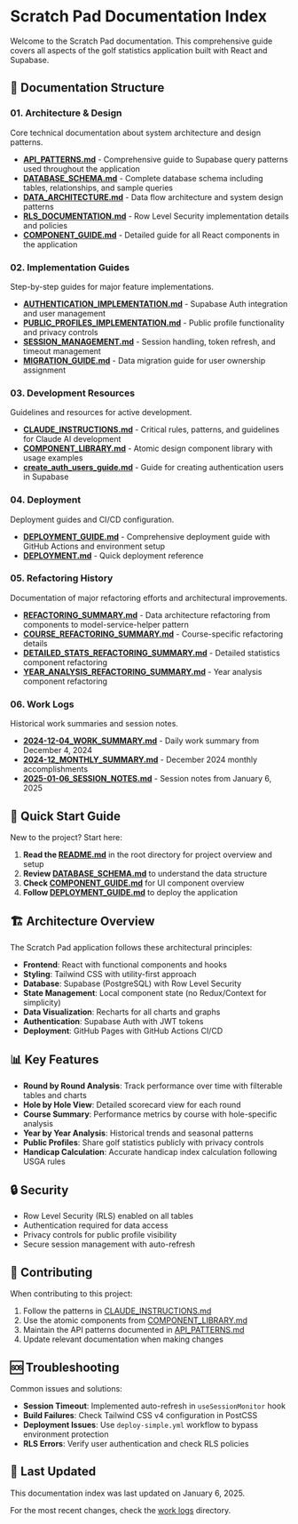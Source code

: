 # Scratch Pad Documentation Index

Welcome to the Scratch Pad documentation. This comprehensive guide covers all aspects of the golf statistics application built with React and Supabase.

## 📁 Documentation Structure

### 01. Architecture & Design
Core technical documentation about system architecture and design patterns.

- **[API_PATTERNS.md](01-architecture/API_PATTERNS.md)** - Comprehensive guide to Supabase query patterns used throughout the application
- **[DATABASE_SCHEMA.md](01-architecture/DATABASE_SCHEMA.md)** - Complete database schema including tables, relationships, and sample queries
- **[DATA_ARCHITECTURE.md](01-architecture/DATA_ARCHITECTURE.md)** - Data flow architecture and system design patterns
- **[RLS_DOCUMENTATION.md](01-architecture/RLS_DOCUMENTATION.md)** - Row Level Security implementation details and policies
- **[COMPONENT_GUIDE.md](01-architecture/COMPONENT_GUIDE.md)** - Detailed guide for all React components in the application

### 02. Implementation Guides
Step-by-step guides for major feature implementations.

- **[AUTHENTICATION_IMPLEMENTATION.md](02-implementation/AUTHENTICATION_IMPLEMENTATION.md)** - Supabase Auth integration and user management
- **[PUBLIC_PROFILES_IMPLEMENTATION.md](02-implementation/PUBLIC_PROFILES_IMPLEMENTATION.md)** - Public profile functionality and privacy controls
- **[SESSION_MANAGEMENT.md](02-implementation/SESSION_MANAGEMENT.md)** - Session handling, token refresh, and timeout management
- **[MIGRATION_GUIDE.md](02-implementation/MIGRATION_GUIDE.md)** - Data migration guide for user ownership assignment

### 03. Development Resources
Guidelines and resources for active development.

- **[CLAUDE_INSTRUCTIONS.md](03-development/CLAUDE_INSTRUCTIONS.md)** - Critical rules, patterns, and guidelines for Claude AI development
- **[COMPONENT_LIBRARY.md](03-development/COMPONENT_LIBRARY.md)** - Atomic design component library with usage examples
- **[create_auth_users_guide.md](03-development/create_auth_users_guide.md)** - Guide for creating authentication users in Supabase

### 04. Deployment
Deployment guides and CI/CD configuration.

- **[DEPLOYMENT_GUIDE.md](04-deployment/DEPLOYMENT_GUIDE.md)** - Comprehensive deployment guide with GitHub Actions and environment setup
- **[DEPLOYMENT.md](04-deployment/DEPLOYMENT.md)** - Quick deployment reference

### 05. Refactoring History
Documentation of major refactoring efforts and architectural improvements.

- **[REFACTORING_SUMMARY.md](05-refactoring-history/REFACTORING_SUMMARY.md)** - Data architecture refactoring from components to model-service-helper pattern
- **[COURSE_REFACTORING_SUMMARY.md](05-refactoring-history/COURSE_REFACTORING_SUMMARY.md)** - Course-specific refactoring details
- **[DETAILED_STATS_REFACTORING_SUMMARY.md](05-refactoring-history/DETAILED_STATS_REFACTORING_SUMMARY.md)** - Detailed statistics component refactoring
- **[YEAR_ANALYSIS_REFACTORING_SUMMARY.md](05-refactoring-history/YEAR_ANALYSIS_REFACTORING_SUMMARY.md)** - Year analysis component refactoring

### 06. Work Logs
Historical work summaries and session notes.

- **[2024-12-04_WORK_SUMMARY.md](06-work-logs/2024-12-04_WORK_SUMMARY.md)** - Daily work summary from December 4, 2024
- **[2024-12_MONTHLY_SUMMARY.md](06-work-logs/2024-12_MONTHLY_SUMMARY.md)** - December 2024 monthly accomplishments
- **[2025-01-06_SESSION_NOTES.md](06-work-logs/2025-01-06_SESSION_NOTES.md)** - Session notes from January 6, 2025

## 🚀 Quick Start Guide

New to the project? Start here:

1. **Read the [README.md](../README.md)** in the root directory for project overview and setup
2. **Review [DATABASE_SCHEMA.md](01-architecture/DATABASE_SCHEMA.md)** to understand the data structure
3. **Check [COMPONENT_GUIDE.md](01-architecture/COMPONENT_GUIDE.md)** for UI component overview
4. **Follow [DEPLOYMENT_GUIDE.md](04-deployment/DEPLOYMENT_GUIDE.md)** to deploy the application

## 🏗️ Architecture Overview

The Scratch Pad application follows these architectural principles:

- **Frontend**: React with functional components and hooks
- **Styling**: Tailwind CSS with utility-first approach
- **Database**: Supabase (PostgreSQL) with Row Level Security
- **State Management**: Local component state (no Redux/Context for simplicity)
- **Data Visualization**: Recharts for all charts and graphs
- **Authentication**: Supabase Auth with JWT tokens
- **Deployment**: GitHub Pages with GitHub Actions CI/CD

## 📊 Key Features

- **Round by Round Analysis**: Track performance over time with filterable tables and charts
- **Hole by Hole View**: Detailed scorecard view for each round
- **Course Summary**: Performance metrics by course with hole-specific analysis
- **Year by Year Analysis**: Historical trends and seasonal patterns
- **Public Profiles**: Share golf statistics publicly with privacy controls
- **Handicap Calculation**: Accurate handicap index calculation following USGA rules

## 🔒 Security

- Row Level Security (RLS) enabled on all tables
- Authentication required for data access
- Privacy controls for public profile visibility
- Secure session management with auto-refresh

## 📝 Contributing

When contributing to this project:

1. Follow the patterns in [CLAUDE_INSTRUCTIONS.md](03-development/CLAUDE_INSTRUCTIONS.md)
2. Use the atomic components from [COMPONENT_LIBRARY.md](03-development/COMPONENT_LIBRARY.md)
3. Maintain the API patterns documented in [API_PATTERNS.md](01-architecture/API_PATTERNS.md)
4. Update relevant documentation when making changes

## 🆘 Troubleshooting

Common issues and solutions:

- **Session Timeout**: Implemented auto-refresh in `useSessionMonitor` hook
- **Build Failures**: Check Tailwind CSS v4 configuration in PostCSS
- **Deployment Issues**: Use `deploy-simple.yml` workflow to bypass environment protection
- **RLS Errors**: Verify user authentication and check RLS policies

## 📅 Last Updated

This documentation index was last updated on January 6, 2025.

For the most recent changes, check the [work logs](06-work-logs/) directory.